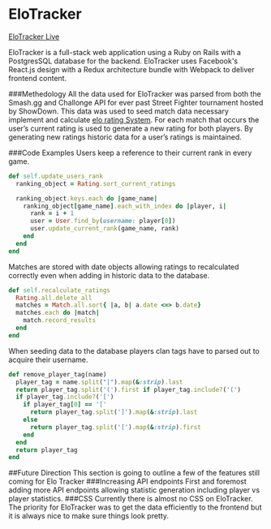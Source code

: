 [site]: elorater.herokuapp.com
[link]: https://en.wikipedia.org/wiki/Elo_rating_system

# EloTracker
[EloTracker Live][site]

EloTracker is a full-stack web application using a Ruby on Rails with a PostgresSQL database for the backend.  EloTracker uses Facebook's React.js design with a Redux architecture bundle with Webpack to deliver frontend content.  

###Methedology
All the data used for EloTracker was parsed from both the Smash.gg and Challonge API for ever past Street Fighter tournament hosted by ShowDown.  This data was used to seed match data necessary implement and calculate [elo rating System][link].  For each match that occurs the user’s current rating is used to generate a new rating for both players.  By generating new ratings historic data for a user’s ratings is maintained.

###Code Examples
Users keep a reference to their current rank in every game.
```Ruby
def self.update_users_rank
  ranking_object = Rating.sort_current_ratings

  ranking_object.keys.each do |game_name|
    ranking_object[game_name].each_with_index do |player, i|
      rank = i + 1
      user = User.find_by(username: player[0])
      user.update_current_rank(game_name, rank)
    end
  end
end
```

Matches are stored with date objects allowing ratings to recalculated correctly even when adding in historic data to the database.
```Ruby
def self.recalculate_ratings
  Rating.all.delete_all
  matches = Match.all.sort{ |a, b| a.date <=> b.date}
  matches.each do |match|
    match.record_results
  end
end
```

When seeding data to the database players clan tags have to parsed out to acquire their username.  
```Ruby
def remove_player_tag(name)
  player_tag = name.split("|").map(&:strip).last
  return player_tag.split('(').first if player_tag.include?('(')
  if player_tag.include?('[')
    if player_tag[0] == '['
      return player_tag.split(']').map(&:strip).last
    else
      return player_tag.split('[').map(&:strip).first
    end
  end
  return player_tag
end
```

##Future Direction
This section is going to outline a few of the features still coming for Elo Tracker
###Increasing API endpoints
First and foremost adding more API endpoints allowing statistic generation including player vs player statistics.
###CSS
Currently there is almost no CSS on EloTracker.  The priority for EloTracker was to get the data efficiently to the frontend but it is always nice to make sure things look pretty.
